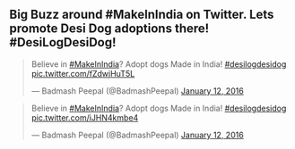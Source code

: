 <!--
Title: Believe in #MakeInIndia? Adopt dogs Made in India! #desilogdesidog

Scripts:
- https://platform.twitter.com/widgets.js

-->

Big Buzz around #MakeInIndia on Twitter. Lets promote Desi Dog adoptions there! #DesiLogDesiDog!
-----

<blockquote class="twitter-tweet" lang="en"><p lang="en" dir="ltr">Believe in <a href="https://twitter.com/hashtag/MakeInIndia?src=hash">#MakeInIndia</a>? Adopt dogs Made in India! <a href="https://twitter.com/hashtag/desilogdesidog?src=hash">#desilogdesidog</a> <a href="https://t.co/fZdwjHuT5L">pic.twitter.com/fZdwjHuT5L</a></p>&mdash; Badmash Peepal (@BadmashPeepal) <a href="https://twitter.com/BadmashPeepal/status/686922035805597696">January 12, 2016</a></blockquote>

<blockquote class="twitter-tweet" lang="en"><p lang="en" dir="ltr">Believe in <a href="https://twitter.com/hashtag/MakeInIndia?src=hash">#MakeInIndia</a>? Adopt dogs Made in India! <a href="https://twitter.com/hashtag/desilogdesidog?src=hash">#desilogdesidog</a> <a href="https://t.co/iJHN4kmbe4">pic.twitter.com/iJHN4kmbe4</a></p>&mdash; Badmash Peepal (@BadmashPeepal) <a href="https://twitter.com/BadmashPeepal/status/686922217674780672">January 12, 2016</a></blockquote>
